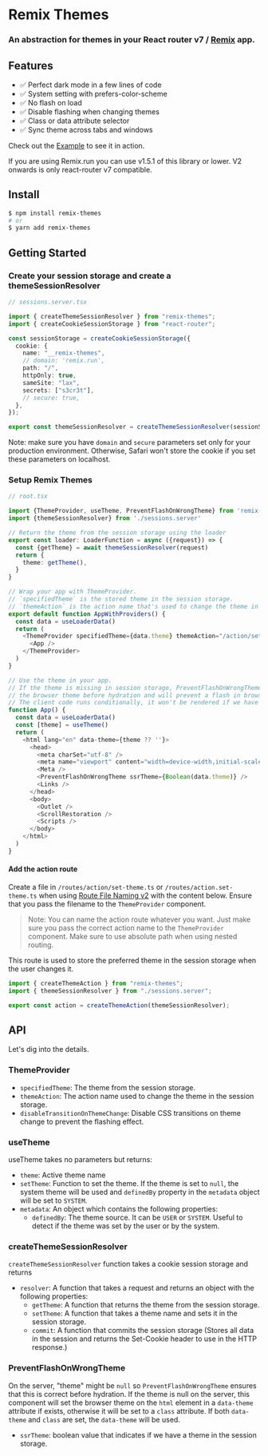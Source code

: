 # Remix Themes

### An abstraction for themes in your React router v7 / [Remix](https://remix.run/) app.

## Features

- ✅ Perfect dark mode in a few lines of code
- ✅ System setting with prefers-color-scheme
- ✅ No flash on load
- ✅ Disable flashing when changing themes
- ✅ Class or data attribute selector
- ✅ Sync theme across tabs and windows

Check out the
[Example](https://github.com/abereghici/remix-themes/tree/main/packages/remix-themes-app)
to see it in action.

If you are using Remix.run you can use v1.5.1 of this library or lower. V2 onwards is only react-router v7 compatible.

## Install

```bash
$ npm install remix-themes
# or
$ yarn add remix-themes
```

## Getting Started

### Create your session storage and create a themeSessionResolver

```ts
// sessions.server.tsx

import { createThemeSessionResolver } from "remix-themes";
import { createCookieSessionStorage } from "react-router";

const sessionStorage = createCookieSessionStorage({
  cookie: {
    name: "__remix-themes",
    // domain: 'remix.run',
    path: "/",
    httpOnly: true,
    sameSite: "lax",
    secrets: ["s3cr3t"],
    // secure: true,
  },
});

export const themeSessionResolver = createThemeSessionResolver(sessionStorage);
```

Note: make sure you have `domain` and `secure` parameters set only for your
production environment. Otherwise, Safari won't store the cookie if you set
these parameters on localhost.

### Setup Remix Themes

```ts
// root.tsx

import {ThemeProvider, useTheme, PreventFlashOnWrongTheme} from 'remix-themes'
import {themeSessionResolver} from './sessions.server'

// Return the theme from the session storage using the loader
export const loader: LoaderFunction = async ({request}) => {
  const {getTheme} = await themeSessionResolver(request)
  return {
    theme: getTheme(),
  }
}

// Wrap your app with ThemeProvider.
// `specifiedTheme` is the stored theme in the session storage.
// `themeAction` is the action name that's used to change the theme in the session storage.
export default function AppWithProviders() {
  const data = useLoaderData()
  return (
    <ThemeProvider specifiedTheme={data.theme} themeAction="/action/set-theme">
      <App />
    </ThemeProvider>
  )
}

// Use the theme in your app.
// If the theme is missing in session storage, PreventFlashOnWrongTheme will get
// the browser theme before hydration and will prevent a flash in browser.
// The client code runs conditionally, it won't be rendered if we have a theme in session storage.
function App() {
  const data = useLoaderData()
  const [theme] = useTheme()
  return (
    <html lang="en" data-theme={theme ?? ''}>
      <head>
        <meta charSet="utf-8" />
        <meta name="viewport" content="width=device-width,initial-scale=1" />
        <Meta />
        <PreventFlashOnWrongTheme ssrTheme={Boolean(data.theme)} />
        <Links />
      </head>
      <body>
        <Outlet />
        <ScrollRestoration />
        <Scripts />
      </body>
    </html>
  )
}
```

#### Add the action route

Create a file in `/routes/action/set-theme.ts` or `/routes/action.set-theme.ts`
when using
[Route File Naming v2](https://remix.run/docs/en/1.19.3/file-conventions/route-files-v2#route-file-naming-v2)
with the content below. Ensure that you pass the filename to the `ThemeProvider`
component.

> Note: You can name the action route whatever you want. Just make sure you pass
> the correct action name to the `ThemeProvider` component. Make sure to use
> absolute path when using nested routing.

This route is used to store the preferred theme in the session storage when
the user changes it.

```ts
import { createThemeAction } from "remix-themes";
import { themeSessionResolver } from "./sessions.server";

export const action = createThemeAction(themeSessionResolver);
```

## API

Let's dig into the details.

### ThemeProvider

- `specifiedTheme`: The theme from the session storage.
- `themeAction`: The action name used to change the theme in the session
  storage.
- `disableTransitionOnThemeChange`: Disable CSS transitions on theme change to
  prevent the flashing effect.

### useTheme

useTheme takes no parameters but returns:

- `theme`: Active theme name
- `setTheme`: Function to set the theme. If the theme is set to `null`, the
  system theme will be used and `definedBy` property in the `metadata` object
  will be set to `SYSTEM`.
- `metadata`: An object which contains the following properties:
  - `definedBy`: The theme source. It can be `USER` or `SYSTEM`. Useful to
    detect if the theme was set by the user or by the system.

### createThemeSessionResolver

`createThemeSessionResolver` function takes a cookie session storage and returns

- `resolver`: A function that takes a request and returns an object with the
  following properties:
  - `getTheme`: A function that returns the theme from the session storage.
  - `setTheme`: A function that takes a theme name and sets it in the session
    storage.
  - `commit`: A function that commits the session storage (Stores all data in
    the session and returns the Set-Cookie header to use in the HTTP response.)

### PreventFlashOnWrongTheme

On the server, "theme" might be `null` so `PreventFlashOnWrongTheme` ensures
that this is correct before hydration. If the theme is null on the server, this
component will set the browser theme on the `html` element in a `data-theme`
attribute if exists, otherwise it will be set to a `class` attribute. If both
`data-theme` and `class` are set, the `data-theme` will be used.

- `ssrTheme`: boolean value that indicates if we have a theme in the session
  storage.
